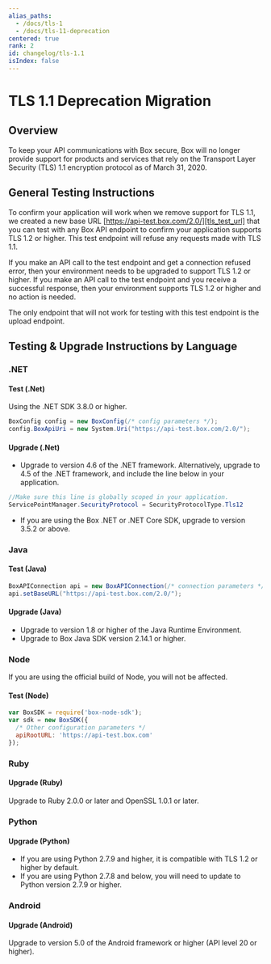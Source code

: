 ```yaml
---
alias_paths:
  - /docs/tls-1
  - /docs/tls-11-deprecation
centered: true
rank: 2
id: changelog/tls-1.1
isIndex: false
---
```


# TLS 1.1 Deprecation Migration

## Overview

To keep your API communications with Box secure, Box will no longer provide
support for products and services that rely on the Transport Layer Security
(TLS) 1.1 encryption protocol as of March 31, 2020.

## General Testing Instructions

To confirm your application will work when we remove support for TLS 1.1, we
created a new base URL [https://api-test.box.com/2.0/][tls_test_url] that you
can test with any Box API endpoint to confirm your application supports TLS 1.2
or higher. This test endpoint will refuse any requests made with TLS 1.1.

If you make an API call to the test endpoint and get a connection refused
error, then your environment needs to be upgraded to support TLS 1.2 or higher.
If you make an API call to the test endpoint and you receive a successful
response, then your environment supports TLS 1.2 or higher and no action is
needed.

<Message type='warning'>

The only endpoint that will not work for testing with this test endpoint is
the upload endpoint.

</Message>

## Testing & Upgrade Instructions by Language

### .NET

#### Test (.Net)

Using the .NET SDK 3.8.0 or higher.

```csharp
BoxConfig config = new BoxConfig(/* config parameters */);
config.BoxApiUri = new System.Uri("https://api-test.box.com/2.0/");
```

#### Upgrade (.Net)

* Upgrade to version 4.6 of the .NET framework. Alternatively, upgrade to 4.5
of the .NET framework, and include the line below in your application.

```csharp
//Make sure this line is globally scoped in your application.
ServicePointManager.SecurityProtocol = SecurityProtocolType.Tls12
```

* If you are using the Box .NET or .NET Core SDK, upgrade to version 3.5.2 or
above.

### Java

#### Test (Java)

```java
BoxAPIConnection api = new BoxAPIConnection(/* connection parameters */);
api.setBaseURL("https://api-test.box.com/2.0/");
```

#### Upgrade (Java)

* Upgrade to version 1.8 or higher of the Java Runtime Environment.
* Upgrade to Box Java SDK version 2.14.1 or higher.

### Node

If you are using the official build of Node, you will not be affected.

#### Test (Node)

```js
var BoxSDK = require('box-node-sdk');
var sdk = new BoxSDK({
  /* Other configuration parameters */
  apiRootURL: 'https://api-test.box.com'
});
```

### Ruby

#### Upgrade (Ruby)

Upgrade to Ruby 2.0.0 or later and OpenSSL 1.0.1 or later.

### Python

#### Upgrade (Python)

* If you are using Python 2.7.9 and higher, it is compatible with TLS 1.2 or
higher by default.
* If you are using Python 2.7.8 and below, you will need to update to Python
version 2.7.9 or higher.

### Android

#### Upgrade (Android)

Upgrade to version 5.0 of the Android framework or higher (API level 20 or higher).

[tls_test_url]: https://api-test.box.com/2.0/
